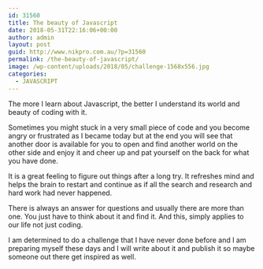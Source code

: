 ```yaml
---
id: 31560
title: The beauty of Javascript
date: 2018-05-31T22:16:06+00:00
author: admin
layout: post
guid: http://www.nikpro.com.au/?p=31560
permalink: /the-beauty-of-javascript/
image: /wp-content/uploads/2018/05/challenge-1568x556.jpg
categories:
  - JAVASCRIPT
---
```

The more I learn about Javascript, the better I understand its world and beauty of coding with it.

Sometimes you might stuck in a very small piece of code and you become angry or frustrated as I became today but at the end you will see that another door is available for you to open and find another world on the other side and enjoy it and cheer up and pat yourself on the back for what you have done.

It is a great feeling to figure out things after a long try. It refreshes mind and helps the brain to restart and continue as if all the search and research and hard work had never happened.

There is always an answer for questions and usually there are more than one. You just have to think about it and find it. And this, simply applies to our life not just coding.

I am determined to do a challenge that I have never done before and I am preparing myself these days and I will write about it and publish it so maybe someone out there get inspired as well.